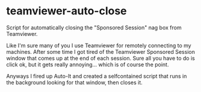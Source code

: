 # teamviewer-auto-close
Script for automatically closing the "Sponsored Session" nag box from Teamviewer.

Like I'm sure many of you I use Teamviewer for remotely connecting to my machines. 
After some time I got tired of the Teamviewer Sponsored Session window that comes up at the end of each session.
Sure all you have to do is click ok, but it gets really annoying... which is of course the point.

Anyways I fired up Auto-It and created a selfcontained script that runs in the background looking for that window, then closes it.
